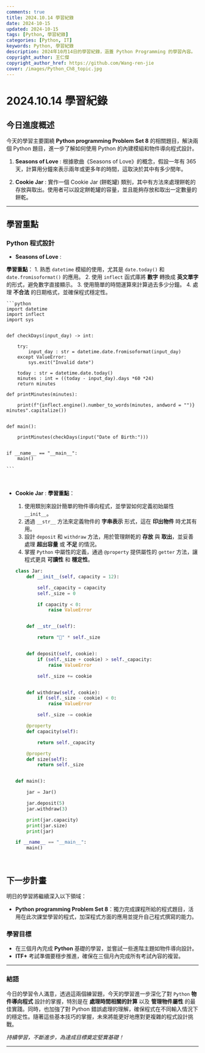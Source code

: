 ```yaml
---
comments: true
title: 2024.10.14 學習紀錄
date: 2024-10-15
updated: 2024-10-15
tags: [Python, 學習紀錄]
categories: [Python, IT]
keywords: Python, 學習紀錄
description: 2024年10月14日的學習紀錄，涵蓋 Python Programming 的學習內容。
copyright_author: 王仁傑
copyright_author_href: https://github.com/Wang-ren-jie
cover: /images/Python_Ch8_topic.jpg
---
```


# 2024.10.14 學習紀錄

## 今日進度概述

今天的學習主要圍繞 **Python programming Problem Set 8** 的相關題目，解決兩個 Python 題目，進一步了解如何使用 Python 的內建模組和物件導向程式設計。

1. **Seasons of Love** : 根據歌曲《Seasons of Love》的概念，假設一年有 365 天，計算用分鐘來表示兩年或更多年的時間，這取決於其中有多少閏年。

2. **Cookie Jar** : 實作一個 Cookie Jar (餅乾罐) 類別，其中有方法來處理餅乾的存放與取出。使用者可以設定餅乾罐的容量，並且能夠存放和取出一定數量的餅乾。
---

## 學習重點

### Python 程式設計

- **Seasons of Love** :

**學習重點**：
    1. 熟悉 `datetime` 模組的使用，尤其是 `date.today()` 和 `date.fromisoformat()` 的應用。
    2. 使用 `inflect` 函式庫將 **數字** 轉換成 **英文單字** 的形式，避免數字直接顯示。
    3. 使用簡單的時間運算來計算過去多少分鐘。
    4. 處理 **不合法** 的日期格式，並確保程式穩定性。

    ```python
    import datetime
    import inflect
    import sys


    def checkDays(input_day) -> int:

        try:
            input_day : str = datetime.date.fromisoformat(input_day)
        except ValueError:
            sys.exit("Invalid date")

        today : str = datetime.date.today()
        minutes : int = ((today - input_day).days *60 *24)
        return minutes

    def printMinutes(minutes):

        print(f"{inflect.engine().number_to_words(minutes, andword = "")} minutes".capitalize())


    def main():

        printMinutes(checkDays(input("Date of Birth:")))


    if __name__ == "__main__":
        main()

    ```

</br>


- **Cookie Jar** :
**學習重點**：
    1. 使用類別來設計簡單的物件導向程式，並學習如何定義初始屬性 `__init__`。
    2. 透過 `__str__` 方法來定義物件的 **字串表示** 形式，這在 **印出物件** 時尤其有用。
    3. 設計 `deposit` 和 `withdraw` 方法，用於管理餅乾的 **存放** 與 **取出**，並妥善處理 **超出容量** 或 **不足** 的情況。
    4. 掌握 `Python` 中屬性的定義，通過 `@property` 提供屬性的 `getter` 方法，讓程式更具 **可讀性** 和 **穩定性**。

    ```python
    class Jar:
        def __init__(self, capacity = 12):

            self._capacity = capacity
            self._size = 0

            if capacity < 0:
                raise ValueError


        def __str__(self):

            return "🍪" * self._size


        def deposit(self, cookie):
            if (self._size + cookie) > self._capacity:
                raise ValueError

            self._size += cookie


        def withdraw(self, cookie):
            if (self._size - cookie) < 0:
                raise ValueError

            self._size -= cookie

        @property
        def capacity(self):

            return self._capacity

        @property
        def size(self):
            return self._size


    def main():

        jar = Jar()

        jar.deposit(5)
        jar.withdraw(3)

        print(jar.capacity)
        print(jar.size)
        print(jar)

    if __name__ == "__main__":
        main()
    ```

</br>


## 下一步計畫

明日的學習將繼續深入以下領域：

- **Python programming Problem Set 8**：獨力完成課程所給的程式題目，活用在此次課堂學習的程式，加深程式方面的應用並提升自己程式撰寫的能力。

### 學習目標

- 在三個月內完成 **Python** 基礎的學習，並嘗試一些進階主題如物件導向設計。
- **ITF+** 考試準備要穩步推進，確保在三個月內完成所有考試內容的複習。

---

### 結語

今日的學習令人滿意，透過這兩個練習題，今天的學習進一步深化了對 `Python` **物件導向程式** 設計的掌握，特別是在 **處理時間相關的計算** 以及 **管理物件屬性** 的最佳實踐。同時，也加強了對 Python 錯誤處理的理解，確保程式在不同輸入情況下的穩定性。隨著這些基本技巧的掌握，未來將能更好地應對更複雜的程式設計挑戰。

_持續學習，不斷進步，為達成目標奠定堅實基礎！_

---
